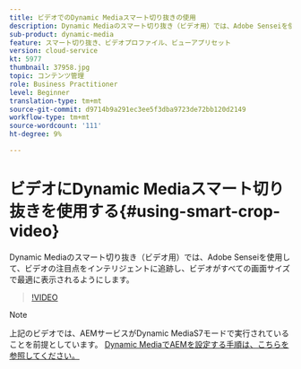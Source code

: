 ```yaml
---
title: ビデオでのDynamic Mediaスマート切り抜きの使用
description: Dynamic Mediaのスマート切り抜き（ビデオ用）では、Adobe Senseiを使用して、ビデオの注目点をインテリジェントに追跡し、ビデオがすべての画面サイズで最適に表示されるようにします。
sub-product: dynamic-media
feature: スマート切り抜き、ビデオプロファイル、ビューアプリセット
version: cloud-service
kt: 5977
thumbnail: 37958.jpg
topic: コンテンツ管理
role: Business Practitioner
level: Beginner
translation-type: tm+mt
source-git-commit: d9714b9a291ec3ee5f3dba9723de72bb120d2149
workflow-type: tm+mt
source-wordcount: '111'
ht-degree: 9%

---
```



# ビデオにDynamic Mediaスマート切り抜きを使用する{#using-smart-crop-video}

Dynamic Mediaのスマート切り抜き（ビデオ用）では、Adobe Senseiを使用して、ビデオの注目点をインテリジェントに追跡し、ビデオがすべての画面サイズで最適に表示されるようにします。

>[!VIDEO](https://video.tv.adobe.com/v/37958/?quality=12)

>[!NOTE]
>
>上記のビデオでは、AEMサービスがDynamic MediaS7モードで実行されていることを前提としています。 [Dynamic MediaでAEMを設定する手順は、こちらを参照してください。](https://docs.adobe.com/content/help/ja/experience-manager-cloud-service/assets/dynamicmedia/config-dm.html)

